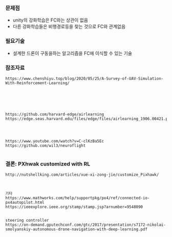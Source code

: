 

### 문제점

- unity의 강화학습은 FC와는 상관이 없음
- 다른 강화학습들은 비행경로등을 찾는 것으로 FC와 관계없음

### 필요기술
- 설계한 드론이 구동을하는 알고리즘을 FC에 이식할 수 있는 기술


### 참조자료

```
https://www.chenshiyu.top/blog/2020/05/25/A-Survey-of-UAV-Simulation-With-Reinforcement-Learning/





```




```

https://github.com/harvard-edge/airlearning
https://edge.seas.harvard.edu/files/edge/files/airlearning_1906.00421.pdf




https://www.youtube.com/watch?v=C-clKzBa5Ec
https://github.com/wil3/neuroflight


```



### 결론: PXhwak customized  with RL

```
http://nutshellking.com/articles/xue-xi-zong-jie/customize_Pixhawk/



```


```
기타
https://www.mathworks.com/help/supportpkg/px4/ref/connected-io-px4autopilot.html
https://ieeexplore.ieee.org/stamp/stamp.jsp?arnumber=9548090


steering controller
https://on-demand.gputechconf.com/gtc/2017/presentation/s7172-nikolai-smolyanskiy-autonomous-drone-navigation-with-deep-learning.pdf



```



